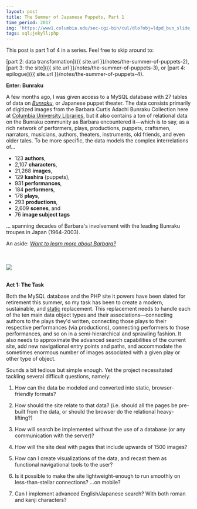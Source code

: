 ```yaml
---
layout: post
title: The Summer of Japanese Puppets, Part 1
time_period: 2017
img: 'https://www1.columbia.edu/sec-cgi-bin/cul/dlo?obj=ldpd_bun_slide_219_1_4033_5147&size=medium'
tags: sql;jekyll;php
---
```



This post is part 1 of 4 in a series. Feel free to skip around to:

[part 2: data transformation]({{ site.url }}/notes/the-summer-of-puppets-2),
[part 3: the site]({{ site.url }}/notes/the-summer-of-puppets-3), or [part 4: epilogue]({{ site.url }}/notes/the-summer-of-puppets-4).

**Enter: Bunraku**

A few months ago, I was given access to a MySQL database with 27 tables of data on _[Bunraku](https://en.wikipedia.org/wiki/Bunraku)_, or Japanese puppet theater. The data consists primarily of digitized images from the Barbara Curtis Adachi Bunraku Collection here at [Columbia University Libraries](https://library.columbia.edu), but it also contains a ton of relational data on the Bunraku community as Barbara encountered it—which is to say, as a rich network of performers, plays, productions, puppets, craftsmen, narrators, musicians, authors, theaters, instruments, old friends, and even older tales. To be more specific, the data models the complex interrelations of...

- 123 __authors__,
- 2,107 __characters__,
- 21,268 __images__,
- 129 __kashira__ (puppets),
- 931 __performances__,
- 184 __performers__,
- 178 __plays__,
- 293 __productions__,
- 2,609 __scenes__, and
- 76 __image subject tags__

... spanning decades of Barbara's involvement with the leading Bunraku troupes in Japan (1964-2003).

An aside: _[Want to learn more about Barbara?](https://www.sfgate.com/bayarea/article/Barbara-Curtis-Adachi-puppet-theater-expert-2822735.php)_

<br><br>
<img src="https://www1.columbia.edu/sec-cgi-bin/cul/dlo?obj=ldpd_bun_slide_232_1_4262_5407&size=medium" />
<br><br>

**Act 1: The Task**

Both the MySQL database and the PHP site it powers have been slated for retirement this summer, so my task has been to create a modern, sustainable, and [static](https://en.wikipedia.org/wiki/Web_template_system#Static_page_generators) replacement. This replacement needs to handle each of the ten main data object types and their associations—connecting authors to the plays they'd written, connecting those plays to their respective performances (via productions), connecting performers to those performances, and so on in a semi-hierarchical and sprawling fashion. It also needs to approximate the advanced search capabilities of the current site, add new navigational entry points and paths, and accommodate the sometimes enormous number of images associated with a given play or other type of object.


Sounds a bit tedious but simple enough. Yet the project necessitated tackling several difficult questions, namely:

1. How can the data be modeled and converted into static, browser-friendly formats?

2. How should the site relate to that data? (i.e. should all the pages be pre-built from the data, or should the browser do the relational heavy-lifting?)

3. How will search be implemented without the use of a database (or any communication with the server)?

4. How will the site deal with pages that include upwards of 1500 images?

5. How can I create visualizations of the data, and recast them as functional navigational tools to the user?

6. Is it possible to make the site lightweight-enough to run smoothly on less-than-stellar connections? ...on mobile?

7. Can I implement advanced English/Japanese search? With both roman and kanji characters?

